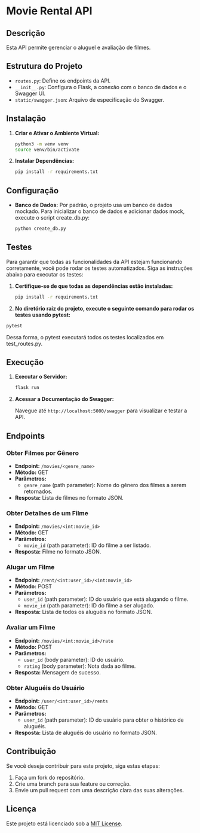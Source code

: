 # Movie Rental API

## Descrição
Esta API permite gerenciar o aluguel e avaliação de filmes.

## Estrutura do Projeto
- `routes.py`: Define os endpoints da API.
- `__init__.py`: Configura o Flask, a conexão com o banco de dados e o Swagger UI.
- `static/swagger.json`: Arquivo de especificação do Swagger.

## Instalação

1. **Criar e Ativar o Ambiente Virtual:**

    ```bash
    python3 -m venv venv
    source venv/bin/activate
    ```

2. **Instalar Dependências:**

    ```bash
    pip install -r requirements.txt
    ```

## Configuração

- **Banco de Dados:**
  Por padrão, o projeto usa um banco de dados mockado. Para inicializar o banco de dados e adicionar dados mock, execute o script create_db.py:
    ```bash
    python create_db.py
    ```

## Testes

Para garantir que todas as funcionalidades da API estejam funcionando corretamente, você pode rodar os testes automatizados. Siga as instruções abaixo para executar os testes:

1. **Certifique-se de que todas as dependências estão instaladas:**

   ```bash
   pip install -r requirements.txt
   ```

2. **No diretório raiz do projeto, execute o seguinte comando para rodar os testes usando pytest:**
  ```bash
  pytest
  ```

Dessa forma, o pytest executará todos os testes localizados em test_routes.py.

## Execução

1. **Executar o Servidor:**

    ```bash
    flask run
    ```

2. **Acessar a Documentação do Swagger:**

    Navegue até `http://localhost:5000/swagger` para visualizar e testar a API.

## Endpoints

### Obter Filmes por Gênero

- **Endpoint:** `/movies/<genre_name>`
- **Método:** GET
- **Parâmetros:**
  - `genre_name` (path parameter): Nome do gênero dos filmes a serem retornados.
- **Resposta:** Lista de filmes no formato JSON.

### Obter Detalhes de um Filme

- **Endpoint:** `/movies/<int:movie_id>`
- **Método:** GET
- **Parâmetros:**
  - `movie_id` (path parameter): ID do filme a ser listado.
- **Resposta:** Filme no formato JSON.

### Alugar um Filme

- **Endpoint:** `/rent/<int:user_id>/<int:movie_id>`
- **Método:** POST
- **Parâmetros:**
  - `user_id` (path parameter): ID do usuário que está alugando o filme.
  - `movie_id` (path parameter): ID do filme a ser alugado.
- **Resposta:** Lista de todos os aluguéis no formato JSON.

### Avaliar um Filme

- **Endpoint:** `/movies/<int:movie_id>/rate`
- **Método:** POST
- **Parâmetros:**
  - `user_id` (body parameter): ID do usuário.
  - `rating` (body parameter): Nota dada ao filme.
- **Resposta:** Mensagem de sucesso.

### Obter Aluguéis do Usuário

- **Endpoint:** `/user/<int:user_id>/rents`
- **Método:** GET
- **Parâmetros:**
  - `user_id` (path parameter): ID do usuário para obter o histórico de aluguéis.
- **Resposta:** Lista de aluguéis do usuário no formato JSON.

## Contribuição

Se você deseja contribuir para este projeto, siga estas etapas:
1. Faça um fork do repositório.
2. Crie uma branch para sua feature ou correção.
3. Envie um pull request com uma descrição clara das suas alterações.

## Licença

Este projeto está licenciado sob a [MIT License](LICENSE).
